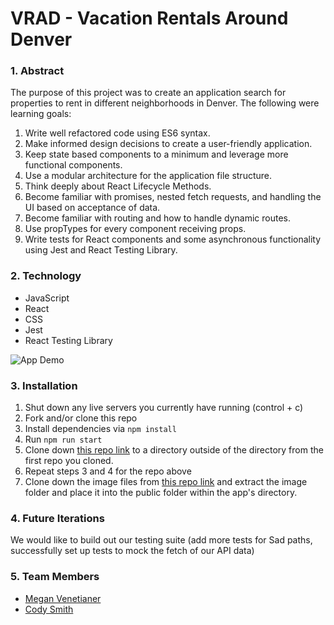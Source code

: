 # VRAD - Vacation Rentals Around Denver


### 1. Abstract

The purpose of this project was to create an application search for properties to rent in different neighborhoods in Denver. The following were learning goals:

1. Write well refactored code using ES6 syntax.
2. Make informed design decisions to create a user-friendly application.
3. Keep state based components to a minimum and leverage more functional components.
4. Use a modular architecture for the application file structure.
5. Think deeply about React Lifecycle Methods.
6. Become familiar with promises, nested fetch requests, and handling the UI based on acceptance of data.
7. Become familiar with routing and how to handle dynamic routes.
8. Use propTypes for every component receiving props.
9. Write tests for React components and some asynchronous functionality using Jest and React Testing Library.

### 2. Technology

- JavaScript
- React
- CSS
- Jest
- React Testing Library

![App Demo](https://giphy.com/gifs/l4jGrm93597DIb9YDB/html5)

### 3. Installation

1. Shut down any live servers you currently have running (control + c)
2. Fork and/or clone this repo
3. Install dependencies via `npm install`
4. Run `npm run start`
5. Clone down [this repo link](https://github.com/turingschool/VRAD-API) to a directory outside of the directory from the first repo you cloned.
6. Repeat steps 3 and 4 for the repo above
7. Clone down the image files from [this repo link](https://github.com/turingschool/VRAD-Assets) and extract the image folder and place it into the public folder within the app's directory.

### 4. Future Iterations

We would like to build out our testing suite (add more tests for Sad paths, successfully set up tests to mock the fetch of our API data)

  
### 5. Team Members
* [Megan Venetianer](https://github.com/megan-venetianer)
* [Cody Smith](https://github.com/monstaro)
